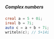 ##### Complex numbers

```d
creal a = 5 + 0i;
ireal b = 7i;
auto c = a + b + 7i;
writeln(c); // 5+14i
```

⁣
